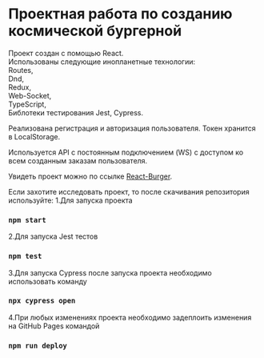 # Проектная работа по созданию космической бургерной

Проект создан с помощью React.  
Использованы следующие инопланетные технологии:  
Routes,  
Dnd,  
Redux,  
Web-Socket,  
TypeScript,  
Библотеки тестирования Jest, Cypress.  

Реализована регистрация и авторизация пользователя. Токен хранится в LocalStorage.

Используется API c постоянным подключением (WS) с доступом ко всем созданным заказам пользователя.

Увидеть проект можно по ссылке [React-Burger](https://musmaxim.github.io/React-burger/).

Если захотите исследовать проект, то после скачивания репозитория используйте:
1.Для запуска проекта
### `npm start`

2.Для запуска Jest тестов
### `npm test`

3.Для запуска Cypress после запуска проекта необходимо использовать команду
### `npx cypress open`

4.При любых изменениях проекта необходимо задеплоить изменения на GitHub Pages командой
### `npm run deploy`
